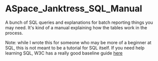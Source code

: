 # ASpace_Janktress_SQL_Manual
A bunch of SQL queries and explanations for batch reporting things you may need. It's kind of a manual explaining how the tables work in the process.

Note: while I wrote this for someone who may be more of a beginner at SQL, this is not meant to be a tutorial for SQL itself. If you need help learning SQL, W3C has a really good baseline guide [here](https://www.w3schools.com/sql/default.asp "W3C SQL Tutorial")
